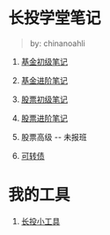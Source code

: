 # 长投学堂笔记

> by: chinanoahli

1. [基金初级笔记](./ichangtou/fund/primary)

2. [基金进阶笔记](./ichangtou/fund/middle-level)

3. [股票初级笔记](./ichangtou/stock/primary)

4. [股票进阶笔记](./ichangtou/stock/middle-level)

5. 股票高级 -- 未报班

6. [可转债](./ichangtou/bond/convertible_bond/README_before_mid2019.md)

# 我的工具

1. [长投小工具](https://github.com/chinanoahli/investment_tools)
